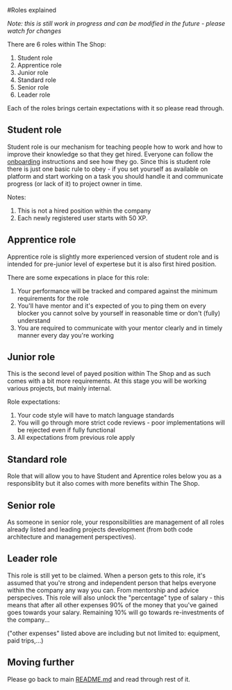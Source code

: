 #Roles explained

*Note: this is still work in progress and can be modified in the future - please watch for changes*

There are 6 roles within The Shop:
  1. Student role
  2. Apprentice role
  3. Junior role
  4. Standard role
  5. Senior role
  6. Leader role

Each of the roles brings certain expectations with it so please read through.

## Student role
Student role is our mechanism for teaching people how to work and how to improve their knowledge so that they get hired. Everyone can follow the [onboarding](onboarding.md) instructions and see how they go. Since this is student role there is just one basic rule to obey - if you set yourself as available on platform and start working on a task you should handle it and communicate progress (or lack of it) to project owner in time. 

Notes: 

1. This is not a hired position within the company
2. Each newly registered user starts with 50 XP.

## Apprentice role
Apprentice role is slightly more experienced version of student role and is intended for pre-junior level of expertese but it is also first hired position.

There are some expecations in place for this role:

1. Your performance will be tracked and compared against the minimum requirements for the role
2. You'll have mentor and it's expected of you to ping them on every blocker you cannot solve by yourself in reasonable time or don't (fully) understand
3. You are required to communicate with your mentor clearly and in timely manner every day you're working

## Junior role
This is the second level of payed position within The Shop and as such comes with a bit more requirements. At this stage you will be working various projects, but mainly internal. 

Role expectations:

1. Your code style will have to match language standards
2. You will go through more strict code reviews - poor implementations will be rejected even if fully functional
1. All expectations from previous role apply

## Standard role
Role that will allow you to have Student and Aprentice roles below you as a responsiblity but it also comes with more 
benefits within The Shop.

## Senior role
As someone in senior role, your responsibilities are management of all roles already listed and leading projects development
(from both code architecture and management perspectives).

## Leader role
This role is still yet to be claimed. When a person gets to this role, it's assumed that you're strong and independent person that helps everyone within the company any way you can. From mentorship and advice perspecives. This role will also unlock the "percentage" type of salary - this means that after all other expenses 90% of the money that you've gained goes towards your salary. Remaining 10% will go towards re-investments of the company...

("other expenses" listed above are including but not limited to: equipment, paid trips,...)

## Moving further
Please go back to main [README.md](README.md) and read through rest of it.
